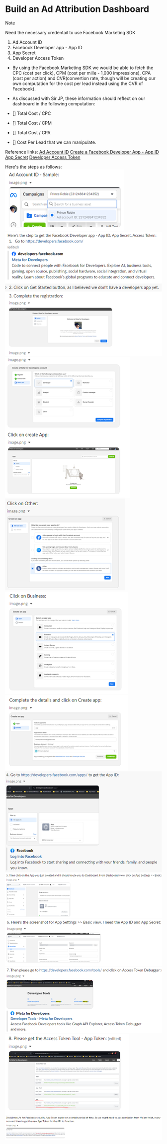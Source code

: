 # Build an Ad Attribution Dashboard

> [!Note]
> Need the necessary credentail to use Facebook Marketing SDK
> 1. Ad Account ID
> 2. Facebook Developer app - App ID
> 3. App Secret
> 4. Developer Access Token 

- By using the Facebook Marketing SDK we would be able to fetch the CPC (cost per click), CPM (cost per mille - 1,000 impressions), CPA (cost per action) and CVR(convertion rate, though will be creating our own computation for the cost per lead instead using the CVR of Facebook).

- As discussed with Sir JP, these information should reflect on our dashboard in the following computation: 

- [] Total Cost / CPC
- [] Total Cost / CPM
- [] Total Cost / CPA
- [] Cost Per Lead that we can manipulate.

Reference links: 
[Ad Account ID](https://adsmanager.facebook.com/adsmanager/manage/campaigns)
[Create a Facebook Developer App - App ID](https://developers.facebook.com/)
[App Secret](https://developers.facebook.com/apps/)
[Developer Access Token](https://developers.facebook.com/tools/)

Here's the steps as follows:
![Local Image](./images/01.png)
![Local Image](./images/02.png)
![Local Image](./images/03.png)
![Local Image](./images/04.png)
![Local Image](./images/05.png)
![Local Image](./images/06.png)
![Local Image](./images/07.png)
![Local Image](./images/08.png)
![Local Image](./images/09.png)
![Local Image](./images/10.png)
![Local Image](./images/11.png)
![Local Image](./images/12.png)
![Local Image](./images/13.png)
